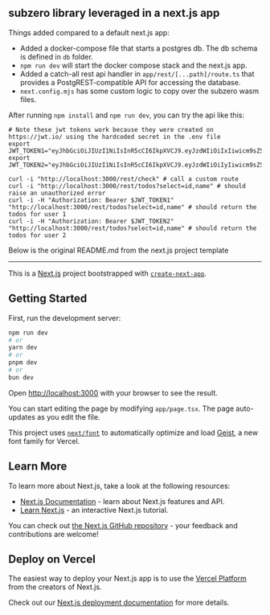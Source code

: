 ## subzero library leveraged in a next.js app

Things added compared to a default next.js app:

- Added a docker-compose file that starts a postgres db. The db schema is defined in `db` folder.
- `npm run dev` will start the docker compose stack and the next.js app.
- Added a catch-all rest api handler in `app/rest/[...path]/route.ts` that provides a PostgREST-compatible API for accessing the database.
- `next.config.mjs` has some custom logic to copy over the subzero wasm files.


After running `npm install` and `npm run dev`, you can try the api like this:
```
# Note these jwt tokens work because they were created on https://jwt.io/ using the hardcoded secret in the .env file
export JWT_TOKEN1="eyJhbGciOiJIUzI1NiIsInR5cCI6IkpXVCJ9.eyJzdWIiOiIxIiwicm9sZSI6ImF1dGhlbnRpY2F0ZWQifQ.fNyithqhPEfZHmmG1TVXLfLxHp_3YybuQ__Mqqh0JPE"
export JWT_TOKEN2="eyJhbGciOiJIUzI1NiIsInR5cCI6IkpXVCJ9.eyJzdWIiOiIyIiwicm9sZSI6ImF1dGhlbnRpY2F0ZWQifQ.5J5SdQWhBdyNPCLpZP_VlNt7eYJHMGPKesxlY4sywuM"

curl -i "http://localhost:3000/rest/check" # call a custom route
curl -i "http://localhost:3000/rest/todos?select=id,name" # should raise an unauthorized error
curl -i -H "Authorization: Bearer $JWT_TOKEN1" "http://localhost:3000/rest/todos?select=id,name" # should return the todos for user 1
curl -i -H "Authorization: Bearer $JWT_TOKEN2" "http://localhost:3000/rest/todos?select=id,name" # should return the todos for user 2
```

Below is the original README.md from the next.js project template

------------------------------------------------------------


This is a [Next.js](https://nextjs.org) project bootstrapped with [`create-next-app`](https://nextjs.org/docs/app/api-reference/cli/create-next-app).

## Getting Started

First, run the development server:

```bash
npm run dev
# or
yarn dev
# or
pnpm dev
# or
bun dev
```

Open [http://localhost:3000](http://localhost:3000) with your browser to see the result.

You can start editing the page by modifying `app/page.tsx`. The page auto-updates as you edit the file.

This project uses [`next/font`](https://nextjs.org/docs/app/building-your-application/optimizing/fonts) to automatically optimize and load [Geist](https://vercel.com/font), a new font family for Vercel.

## Learn More

To learn more about Next.js, take a look at the following resources:

- [Next.js Documentation](https://nextjs.org/docs) - learn about Next.js features and API.
- [Learn Next.js](https://nextjs.org/learn) - an interactive Next.js tutorial.

You can check out [the Next.js GitHub repository](https://github.com/vercel/next.js) - your feedback and contributions are welcome!

## Deploy on Vercel

The easiest way to deploy your Next.js app is to use the [Vercel Platform](https://vercel.com/new?utm_medium=default-template&filter=next.js&utm_source=create-next-app&utm_campaign=create-next-app-readme) from the creators of Next.js.

Check out our [Next.js deployment documentation](https://nextjs.org/docs/app/building-your-application/deploying) for more details.
